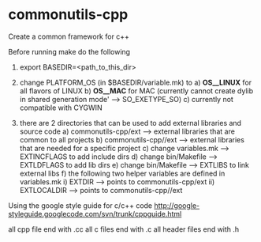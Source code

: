 commonutils-cpp
===============

Create a common framework for c++ 

Before running make do the following
1) export BASEDIR=<path_to_this_dir>

2) change PLATFORM_OS (in $BASEDIR/variable.mk) to
    a) __OS__LINUX__ for all flavors of LINUX
    b) __OS__MAC__ for MAC (currently cannot create 
       dylib in shared generation mode' --> SO_EXETYPE_SO)
    c) currently not compatible with CYGWIN

3) there are 2 directories that can be used to add external
   libraries and source code
    a) commonutils-cpp/ext --> external libraries that are
       common to all projects
    b) commonutils-cpp/<projname>/ext --> external libraries
       that are needed for a specific project
    c) change variables.mk -->  EXTINCFLAGS to add include dirs 
    d) change bin/Makefile -->  EXTLDFLAGS to add lib dirs
    e) change bin/Makefile -->  EXTLIBS to link external libs
    f) the following two helper variables are defined in variables.mk
       i) EXTDIR --> points to commonutils-cpp/ext
      ii) EXTLOCALDIR --> points to commonutils-cpp/<proj-name>/ext

Using the google style guide for c/c++ code
http://google-styleguide.googlecode.com/svn/trunk/cppguide.html

all cpp file end with .cc
all c files end with .c
all header files end with .h
